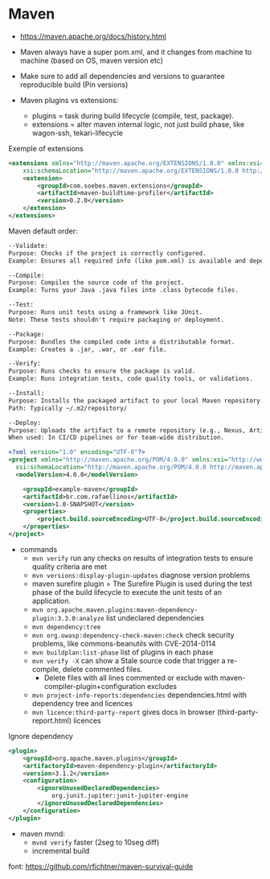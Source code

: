# Maven

- https://maven.apache.org/docs/history.html
- Maven always have a super pom.xml, and it changes from machine to machine (based on OS, maven version etc)
- Make sure to add all dependencies and versions to guarantee reproducible build (Pin versions)

- Maven plugins vs extensions:
  - plugins = task during build lifecycle (compile, test, package).
  - extensions = alter maven internal logic, not just build phase, like wagon-ssh, tekari-lifecycle

Exemple of extensions
```xml
<extensions xmlns="http://maven.apache.org/EXTENSIONS/1.0.0" xmlns:xsi="http://www.w3.org/2001/XMLSchema-instance"
    xsi:schemaLocation="http://maven.apache.org/EXTENSIONS/1.0.0 http://maven.apache.org/xsd/core-extensions-1.0.0.xsd">
    <extension>
        <groupId>com.soebes.maven.extensions</groupId>
        <artifactId>maven-buildtime-profiler</artifactId>
        <version>0.2.0</version>
    </extension>
</extensions>
```

Maven default order:

```txt
--Validate:
Purpose: Checks if the project is correctly configured.
Example: Ensures all required info (like pom.xml) is available and dependencies are declared properly.

--Compile:
Purpose: Compiles the source code of the project.
Example: Turns your Java .java files into .class bytecode files.

--Test:
Purpose: Runs unit tests using a framework like JUnit.
Note: These tests shouldn't require packaging or deployment.

--Package:
Purpose: Bundles the compiled code into a distributable format.
Example: Creates a .jar, .war, or .ear file.

--Verify:
Purpose: Runs checks to ensure the package is valid.
Example: Runs integration tests, code quality tools, or validations.

--Install:
Purpose: Installs the packaged artifact to your local Maven repository.
Path: Typically ~/.m2/repository/

--Deploy:
Purpose: Uploads the artifact to a remote repository (e.g., Nexus, Artifactory).
When used: In CI/CD pipelines or for team-wide distribution.
```

```xml
<?xml version="1.0" encoding="UTF-8"?>
<project xmlns="http://maven.apache.org/POM/4.0.0" xmlns:xsi="http://www.w3.org/2001/XMLSchema-instance"
  xsi:schemaLocation="http://maven.apache.org/POM/4.0.0 http://maven.apache.org/xsd/maven-4.0.0.xsd">
  <modelVersion>4.0.0</modelVersion>

    <groupId>example-maven</groupId>
    <artifactId>br.com.rafaellinos</artifactId>
    <version>1.0-SNAPSHOT</version>
    <properties>
        <project.build.sourceEncoding>UTF-8</project.build.sourceEncoding> <!--prefer UTF-8 encoding-->
    </properties>
</project>
```

- commands
  - `mvn verify` run any checks on results of integration tests to ensure quality criteria are met
  - `mvn versions:display-plugin-updates` diagnose version problems
  - maven surefire plugin = The Surefire Plugin is used during the test phase of the build lifecycle to execute the unit tests of an application.
  - `mvn org.apache.maven.plugins:maven-dependency-plugin:3.3.0:analyze` list undeclared dependencies
  - `mvn dependency:tree`
  - `mvn org.owasp:dependency-check-maven:check` check security problems, like commons-beanutils with CVE-2014-0114
  - `mvn buildplan:list-phase` list of plugins in each phase
  - `mvn verify -X` can show a Stale source code that trigger a re-compile, delete commented files.
    - Delete files with all lines commented or exclude with maven-compiler-plugin+configuration excludes
  - `mvn project-info-reports:dependencies` dependencies.html with dependency tree and licences
  - `mvn licence:third-party-report` gives docs in browser (third-party-report.html) licences

Ignore dependency
```xml
<plugin>
    <groupId>org.apache.maven.plugins</groupId>
    <artifactoryId>maven-dependency-plugin</artifactoryId>
    <version>3.1.2</version>
    <configuration>
        <ignoreUnusedDeclaredDependencies>
            org.junit.jupiter:junit-jupiter-engine
        </ignoreUnusedDeclaredDependencies>
    </configuration>
</plugin>
```

- maven mvnd:
  - `mvnd verify` faster (2seg to 10seg diff) 
  - incremental build

font: https://github.com/rfichtner/maven-survival-guide

